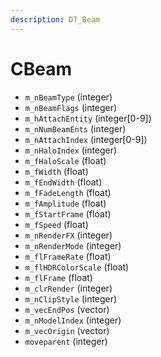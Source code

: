```yaml
---
description: DT_Beam
---
```


# CBeam


* `m_nBeamType` (integer)
* `m_nBeamFlags` (integer)
* `m_hAttachEntity` (integer[0-9])
* `m_nNumBeamEnts` (integer)
* `m_nAttachIndex` (integer[0-9])
* `m_nHaloIndex` (integer)
* `m_fHaloScale` (float)
* `m_fWidth` (float)
* `m_fEndWidth` (float)
* `m_fFadeLength` (float)
* `m_fAmplitude` (float)
* `m_fStartFrame` (float)
* `m_fSpeed` (float)
* `m_nRenderFX` (integer)
* `m_nRenderMode` (integer)
* `m_flFrameRate` (float)
* `m_flHDRColorScale` (float)
* `m_flFrame` (float)
* `m_clrRender` (integer)
* `m_nClipStyle` (integer)
* `m_vecEndPos` (vector)
* `m_nModelIndex` (integer)
* `m_vecOrigin` (vector)
* `moveparent` (integer)
